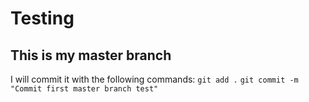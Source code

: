 # Testing

## This is my master branch

I will commit it with the following commands:
`git add .`
`git commit -m "Commit first master branch test"`
